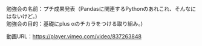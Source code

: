 勉強会の名前：プチ成果発表（Pandasに関連するPythonのあれこれ、そんなにはないけど。)<br>
勉強会の目的：基礎にplus αのチカラをつける取り組み。)<br>

動画URL：https://player.vimeo.com/video/837263848
